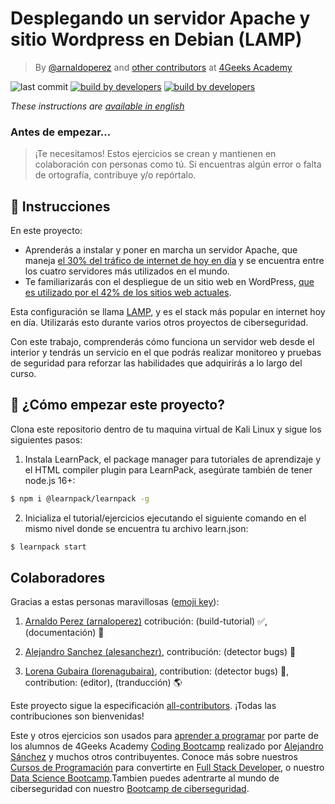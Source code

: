 <!-- hide -->
# Desplegando un servidor Apache y sitio Wordpress en Debian (LAMP)

> By [@arnaldoperez](https://github.com/arnaldoperez) and [other contributors](https://github.com/breatheco-de/deploying-wordpress-debian/graphs/contributors) at [4Geeks Academy](https://4geeksacademy.co/)

![last commit](https://img.shields.io/github/last-commit/4geeksacademy/installing-kali-linux-on-virtual-machine)
[![build by developers](https://img.shields.io/badge/build_by-Developers-blue)](https://4geeks.com)
[![build by developers](https://img.shields.io/twitter/follow/4geeksacademy?style=social&logo=twitter)](https://twitter.com/4geeksacademy)

*These instructions are [available in english](https://github.com/breatheco-de/deploying-wordpress-debian/blob/main/README.md)*

### Antes de empezar...

> ¡Te necesitamos! Estos ejercicios se crean y mantienen en colaboración con personas como tú. Si encuentras algún error o falta de ortografía, contribuye y/o repórtalo.
<!-- endhide -->

## 📝 Instrucciones

En este proyecto:

- Aprenderás a instalar y poner en marcha un servidor Apache, que maneja [el 30% del tráfico de internet de hoy en día](https://w3techs.com/technologies/details/ws-apache) y se encuentra entre los cuatro servidores más utilizados en el mundo.
- Te familiarizarás con el despliegue de un sitio web en WordPress, [que es utilizado por el 42% de los sitios web actuales](https://kinsta.com/wordpress-market-share/#h-wordpress-market-share-is-wp-market-share-of-all-websites).

Esta configuración se llama [LAMP](https://es.wikipedia.org/wiki/LAMP_(software_bundle)), y es el stack más popular en internet hoy en día. Utilizarás esto durante varios otros proyectos de ciberseguridad.

Con este trabajo, comprenderás cómo funciona un servidor web desde el interior y tendrás un servicio en el que podrás realizar monitoreo y pruebas de seguridad para reforzar las habilidades que adquirirás a lo largo del curso.

<onlyfor saas="true" withBanner="true">

## 🌱 ¿Cómo empezar este proyecto?

Clona este repositorio dentro de tu maquina virtual de Kali Linux y sigue los siguientes pasos:

1. Instala LearnPack, el package manager para tutoriales de aprendizaje y el HTML compiler plugin para LearnPack, asegúrate también de tener node.js 16+:

```bash
$ npm i @learnpack/learnpack -g
```

2. Inicializa el tutorial/ejercicios ejecutando el siguiente comando en el mismo nivel donde se encuentra tu archivo learn.json:

```bash
$ learnpack start
```

</onlyfor>


<!-- hide -->

## Colaboradores

Gracias a estas personas maravillosas ([emoji key](https://github.com/kentcdodds/all-contributors#emoji-key)):

1. [Arnaldo Perez (arnaloperez)](https://github.com/arnaloperez) cotribución: (build-tutorial) ✅, (documentación) 📖
  
2. [Alejandro Sanchez (alesanchezr)](https://github.com/alesanchezr),  contribución: (detector bugs) 🐛

3. [Lorena Gubaira (lorenagubaira)](https://github.com/lorenagubaira), contribution: (detector bugs) 🐛, contribution: (editor), (tranducción) 🌎

Este proyecto sigue la especificación [all-contributors](https://github.com/kentcdodds/all-contributors). ¡Todas las contribuciones son bienvenidas!

Este y otros ejercicios son usados para [aprender a programar](https://4geeksacademy.com/es/aprender-a-programar/aprender-a-programar-desde-cero) por parte de los alumnos de 4Geeks Academy [Coding Bootcamp](https://4geeksacademy.com/us/coding-bootcamp) realizado por [Alejandro Sánchez](https://twitter.com/alesanchezr) y muchos otros contribuyentes. Conoce más sobre nuestros [Cursos de Programación](https://4geeksacademy.com/es/curso-de-programacion-desde-cero?lang=es) para convertirte en [Full Stack Developer](https://4geeksacademy.com/es/coding-bootcamps/desarrollador-full-stack/?lang=es), o nuestro [Data Science Bootcamp](https://4geeksacademy.com/es/coding-bootcamps/curso-datascience-machine-learning).Tambien puedes adentrarte al mundo de ciberseguridad con nuestro [Bootcamp de ciberseguridad](https://4geeksacademy.com/es/coding-bootcamps/curso-ciberseguridad).
<!-- endhide -->
